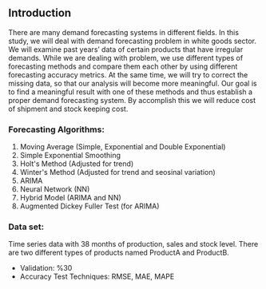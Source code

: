 ## Introduction
There are many demand forecasting systems in different fields. In this study, we will deal with demand forecasting problem in white goods sector. We will examine past years’ data of certain products that have irregular demands. While we are dealing with problem, we use different types of forecasting methods and compare them each other by using different forecasting accuracy metrics. 
At the same time, we will try to correct the missing data, so that our analysis will become more meaningful. Our goal is to find a meaningful result with one of these methods and thus establish a proper demand forecasting system. By accomplish this we will reduce cost of shipment and stock keeping cost. 

### Forecasting Algorithms:
1. Moving Average (Simple, Exponential and Double Exponential)
2. Simple Exponential Smoothing
3. Holt's Method (Adjusted for trend)
4. Winter's Method (Adjusted for trend and seosinal variation)
5. ARIMA
6. Neural Network (NN)
7. Hybrid Model (ARIMA and NN)
8. Augmented Dickey Fuller Test (for ARIMA)

### Data set:
Time series data with 38 months of production, sales and stock level. 
There are two different types of products named ProductA and ProductB. 
* Validation: %30
* Accuracy Test Techniques: RMSE, MAE, MAPE

